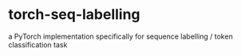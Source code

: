 # torch-seq-labelling
a PyTorch implementation specifically for sequence labelling / token classification task
